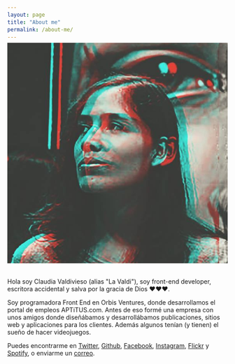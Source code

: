 ```yaml
---
layout: page
title: "About me"
permalink: /about-me/
---
```


<p style="margin-top:-8px;margin-bottom:30px;"><img src="/images/lavaldi.jpg" alt="La Valdi" class="avatar" /></p>

Hola soy Claudia Valdivieso (alias "La Valdi"), soy front-end developer, escritora accidental y salva por la gracia de Dios ❤️❤️❤️.

Soy programadora Front End en Orbis Ventures, donde desarrollamos el portal de empleos APTiTUS.com. Antes de eso formé una empresa con unos amigos donde diseñábamos y desarrollábamos publicaciones, sitios web y aplicaciones para los clientes. Además algunos tenían (y tienen) el sueño de hacer videojuegos.

Puedes encontrarme en [Twitter](https://twitter.com/lavaldi_), [Github](https://github.com/lavaldi), [Facebook](https://facebook.com/ClaudiaValdiviesoCastillo), [Instagram](https://www.instagram.com/lavaldi/), [Flickr](https://www.flickr.com/photos/la_valdi) y [Spotify](http://play.spotify.com/user/lavaldi_), o enviarme un [correo](mailto:claumavaldivieso@gmail.com).
